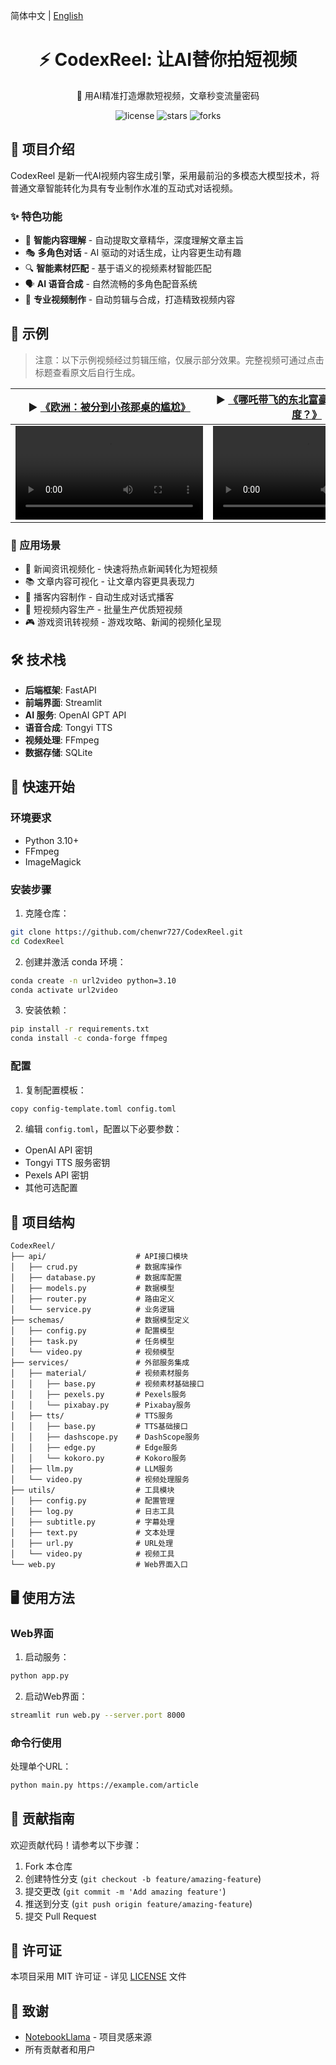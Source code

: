简体中文 | [English](README.md)

<div align="center">
    <h1>⚡ CodexReel: 让AI替你拍短视频</h1>
    <p>🚀 用AI精准打造爆款短视频，文章秒变流量密码</p>
    <p>
        <img src="https://img.shields.io/badge/license-MIT-green" alt="license">
        <img src="https://img.shields.io/github/stars/chenwr727/CodexReel" alt="stars">
        <img src="https://img.shields.io/github/forks/chenwr727/CodexReel" alt="forks">
    </p>
</div>

## 📖 项目介绍

CodexReel 是新一代AI视频内容生成引擎，采用最前沿的多模态大模型技术，将普通文章智能转化为具有专业制作水准的互动式对话视频。

### ✨ 特色功能

- 🤖 **智能内容理解** - 自动提取文章精华，深度理解文章主旨
- 🎭 **多角色对话** - AI 驱动的对话生成，让内容更生动有趣
- 🔍 **智能素材匹配** - 基于语义的视频素材智能匹配
- 🗣️ **AI 语音合成** - 自然流畅的多角色配音系统
- 🎥 **专业视频制作** - 自动剪辑与合成，打造精致视频内容

## 📂 示例

> 注意：以下示例视频经过剪辑压缩，仅展示部分效果。完整视频可通过点击标题查看原文后自行生成。

<table>
    <thead>
        <tr>
            <th align="center"><g-emoji class="g-emoji" alias="arrow_forward">▶️</g-emoji> <a href="https://mp.weixin.qq.com/s/31AxWlPevYdI_CLErHReEQ">《欧洲：被分到小孩那桌的尴尬》</a></th>
            <th align="center"><g-emoji class="g-emoji" alias="arrow_forward">▶️</g-emoji> <a href="https://mp.weixin.qq.com/s/tQMKS6HBH5bFVwa7otJaww">《哪吒带飞的东北富豪，如何保持IP热度？》</a></th>
            <th align="center"><g-emoji class="g-emoji" alias="arrow_forward">▶️</g-emoji> <a href="https://m.ithome.com/html/831514.htm">《无创血糖检测仪：科技让生活更轻松》</a></th>
        </tr>
    </thead>
    <tbody>
        <tr>
            <td align="center"><video src="https://github.com/user-attachments/assets/452561f5-acb5-4225-9e8b-eb080f8b0a7d"></video></td>
            <td align="center"><video src="https://github.com/user-attachments/assets/a28b6e03-3685-4014-a856-6a57adb86be1"></video></td>
            <td align="center"><video src="https://github.com/user-attachments/assets/e5dab72d-041c-436e-aa51-de9edfe1ba6d"></video></td>
        </tr>
    </tbody>
</table>

### 🎯 应用场景

- 📰 新闻资讯视频化 - 快速将热点新闻转化为短视频
- 📚 文章内容可视化 - 让文章内容更具表现力
- 🎤 播客内容制作 - 自动生成对话式播客
- 📱 短视频内容生产 - 批量生产优质短视频
- 🎮 游戏资讯转视频 - 游戏攻略、新闻的视频化呈现

## 🛠️ 技术栈

- **后端框架**: FastAPI
- **前端界面**: Streamlit
- **AI 服务**: OpenAI GPT API
- **语音合成**: Tongyi TTS
- **视频处理**: FFmpeg
- **数据存储**: SQLite

## 🚀 快速开始

### 环境要求

- Python 3.10+
- FFmpeg
- ImageMagick

### 安装步骤

1. 克隆仓库：
```bash
git clone https://github.com/chenwr727/CodexReel.git
cd CodexReel
```

2. 创建并激活 conda 环境：
```bash
conda create -n url2video python=3.10
conda activate url2video
```

3. 安装依赖：
```bash
pip install -r requirements.txt
conda install -c conda-forge ffmpeg
```

### 配置

1. 复制配置模板：
```bash
copy config-template.toml config.toml
```

2. 编辑 `config.toml`，配置以下必要参数：
- OpenAI API 密钥
- Tongyi TTS 服务密钥
- Pexels API 密钥
- 其他可选配置

## 📂 项目结构

```
CodexReel/
├── api/                    # API接口模块
│   ├── crud.py             # 数据库操作
│   ├── database.py         # 数据库配置
│   ├── models.py           # 数据模型
│   ├── router.py           # 路由定义
│   └── service.py          # 业务逻辑
├── schemas/                # 数据模型定义
│   ├── config.py           # 配置模型
│   ├── task.py             # 任务模型
│   └── video.py            # 视频模型
├── services/               # 外部服务集成
│   ├── material/           # 视频素材服务
│   │   ├── base.py         # 视频素材基础接口
│   │   ├── pexels.py       # Pexels服务
│   │   └── pixabay.py      # Pixabay服务
│   ├── tts/                # TTS服务
│   │   ├── base.py         # TTS基础接口
│   │   ├── dashscope.py    # DashScope服务
│   │   ├── edge.py         # Edge服务
│   │   └── kokoro.py       # Kokoro服务
│   ├── llm.py              # LLM服务
│   └── video.py            # 视频处理服务
├── utils/                  # 工具模块
│   ├── config.py           # 配置管理
│   ├── log.py              # 日志工具
│   ├── subtitle.py         # 字幕处理
│   ├── text.py             # 文本处理
│   ├── url.py              # URL处理
│   └── video.py            # 视频工具
└── web.py                  # Web界面入口
```

## 🖥️ 使用方法

### Web界面

1. 启动服务：
```bash
python app.py
```

2. 启动Web界面：
```bash
streamlit run web.py --server.port 8000
```

### 命令行使用

处理单个URL：
```bash
python main.py https://example.com/article
```

## 🤝 贡献指南

欢迎贡献代码！请参考以下步骤：

1. Fork 本仓库
2. 创建特性分支 (`git checkout -b feature/amazing-feature`)
3. 提交更改 (`git commit -m 'Add amazing feature'`)
4. 推送到分支 (`git push origin feature/amazing-feature`)
5. 提交 Pull Request

## 📄 许可证

本项目采用 MIT 许可证 - 详见 [LICENSE](LICENSE) 文件

## 🙏 致谢

- [NotebookLlama](https://github.com/NotebookLlama) - 项目灵感来源
- 所有贡献者和用户